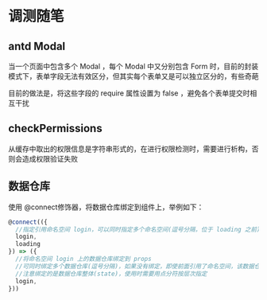 # 调测随笔

## antd Modal

当一个页面中包含多个 Modal ，每个 Modal 中又分别包含 Form 时，目前的封装模式下，表单字段无法有效区分，但其实每个表单又是可以独立区分的，有些奇葩

目前的做法是，将这些字段的 require 属性设置为 false ，避免各个表单提交时相互干扰

## checkPermissions

从缓存中取出的权限信息是字符串形式的，在进行权限检测时，需要进行析构，否则会造成权限验证失败

## 数据仓库

使用 @connect修饰器，将数据仓库绑定到组件上，举例如下：

```js
@connect(({ 
  //指定引用命名空间 login，可以同时指定多个命名空间(逗号分隔，位于 loading 之前)
  login,    
  loading
}) => ({
  //将命名空间 login 上的数据仓库绑定到 props
  //可同时绑定多个数据仓库(逗号分隔)，如果没有绑定，即使前面引用了命名空间，该数据仓库也不可用
  //注意绑定的是数据仓库整体(state)，使用时需要用点分符按层次指定
  login,    
}))
```
